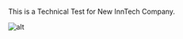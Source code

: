 This is a Technical Test for New InnTech Company.

![alt](https://www.newinntech.com/images/logo100.svg)
